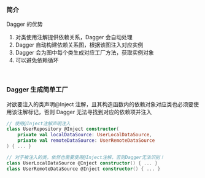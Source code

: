 ### 简介

Dagger 的优势

1. 对类使用注解提供依赖关系，Dagger 会自动处理
2. Dagger 自动构建依赖关系图，根据该图注入对应实例
3. Dagger 会为图中每个类生成对应工厂方法，获取实例对象
4. 可以避免依赖循环

<br>

### Dagger 生成简单工厂

对欲要注入的类声明@Inject 注解，且其构造函数内的依赖对象对应类也必须要使用该注解标记，否则 Dagger 无法寻找到对应的依赖项并注入

```kotlin
// 使用@Inject注解声明注入
class UserRepository @Inject constructor(
    private val localDataSource: UserLocalDataSource,
    private val remoteDataSource: UserRemoteDataSource
) { ... }

// 对于被注入的类，依然也需要使用@Inject注解，否则Dagger无法识别！
class UserLocalDataSource @Inject constructor() { ... }
class UserRemoteDataSource @Inject constructor() { ... }
```

<br>
